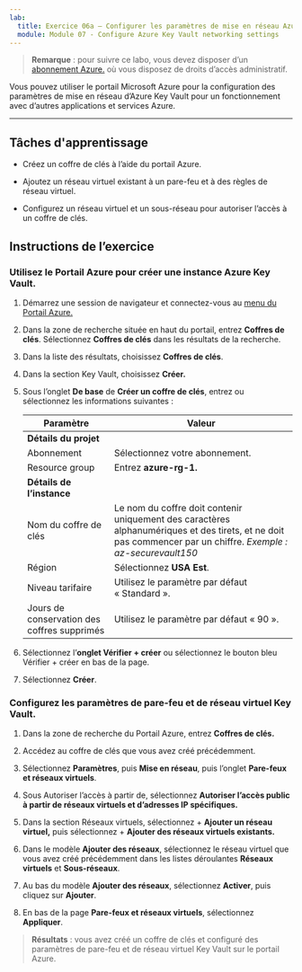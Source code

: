 ```yaml
---
lab:
  title: Exercice 06a – Configurer les paramètres de mise en réseau Azure Key Vault
  module: Module 07 - Configure Azure Key Vault networking settings
---
```



>**Remarque** : pour suivre ce labo, vous devez disposer d’un [abonnement Azure.](https://azure.microsoft.com/en-us/free/?azure-portal=true) où vous disposez de droits d’accès administratif. 


Vous pouvez utiliser le portail Microsoft Azure pour la configuration des paramètres de mise en réseau d’Azure Key Vault pour un fonctionnement avec d’autres applications et services Azure. 

---

## Tâches d'apprentissage

- Créez un coffre de clés à l’aide du portail Azure.

- Ajoutez un réseau virtuel existant à un pare-feu et à des règles de réseau virtuel.

- Configurez un réseau virtuel et un sous-réseau pour autoriser l’accès à un coffre de clés.

## Instructions de l’exercice 

### Utilisez le Portail Azure pour créer une instance Azure Key Vault.

1. Démarrez une session de navigateur et connectez-vous au [menu du Portail Azure.](https://portal.azure.com/)
  
2. Dans la zone de recherche située en haut du portail, entrez **Coffres de clés**. Sélectionnez **Coffres de clés** dans les résultats de la recherche.

3. Dans la liste des résultats, choisissez **Coffres de clés**.

4. Dans la section Key Vault, choisissez **Créer.**

5. Sous l’onglet **De base** de **Créer un coffre de clés**, entrez ou sélectionnez les informations suivantes :
   
   |Paramètre|Valeur|
   |---|---|
   |**Détails du projet**|
   |Abonnement|Sélectionnez votre abonnement.|
   |Resource group|Entrez **azure-rg-1.**|
   |**Détails de l’instance**|
   |Nom du coffre de clés|Le nom du coffre doit contenir uniquement des caractères alphanumériques et des tirets, et ne doit pas commencer par un chiffre. *Exemple : az-securevault150*|
   |Région|Sélectionnez **USA Est**.|
   |Niveau tarifaire|Utilisez le paramètre par défaut « Standard ».|
   |Jours de conservation des coffres supprimés|Utilisez le paramètre par défaut « 90 ».|

6. Sélectionnez l’**onglet Vérifier + créer** ou sélectionnez le bouton bleu Vérifier + créer en bas de la page.
  
7. Sélectionnez **Créer**.

### Configurez les paramètres de pare-feu et de réseau virtuel Key Vault.

1. Dans la zone de recherche du Portail Azure, entrez **Coffres de clés.**

2. Accédez au coffre de clés que vous avez créé précédemment.

3. Sélectionnez **Paramètres**, puis **Mise en réseau**, puis l’onglet **Pare-feux et réseaux virtuels**.
   
4. Sous Autoriser l’accès à partir de, sélectionnez **Autoriser l’accès public à partir de réseaux virtuels et d’adresses IP spécifiques.**

5. Dans la section Réseaux virtuels, sélectionnez + **Ajouter un réseau virtuel,** puis sélectionnez + **Ajouter des réseaux virtuels existants.**

6. Dans le modèle **Ajouter des réseaux**, sélectionnez le réseau virtuel que vous avez créé précédemment dans les listes déroulantes **Réseaux virtuels** et **Sous-réseaux**.

7. Au bas du modèle **Ajouter des réseaux**, sélectionnez **Activer**, puis cliquez sur **Ajouter**. 

8. En bas de la page **Pare-feux et réseaux virtuels**, sélectionnez **Appliquer**.

  > **Résultats** : vous avez créé un coffre de clés et configuré des paramètres de pare-feu et de réseau virtuel Key Vault sur le portail Azure.
